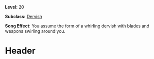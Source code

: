 <!-- TITLE: Song: Whirling Dervish -->
<!-- SUBTITLE:  -->

**Level:** 20

**Subclass:** [Dervish](dervish)

**Song Effect:** You assume the form of a whirling dervish with blades and weapons swirling around you.

# Header